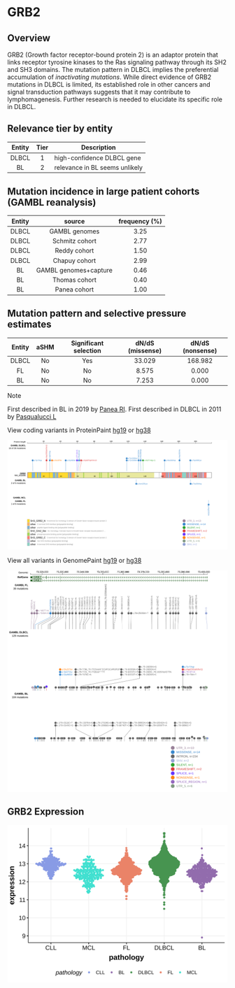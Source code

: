 # GRB2
## Overview
GRB2 (Growth factor receptor-bound protein 2) is an adaptor protein that links receptor tyrosine kinases to the Ras signaling pathway through its SH2 and SH3 domains. The mutation pattern in DLBCL implies the preferential accumulation of *inactivating mutations*. While direct evidence of GRB2 mutations in DLBCL is limited, its established role in other cancers and signal transduction pathways suggests that it may contribute to lymphomagenesis. Further research is needed to elucidate its specific role in DLBCL.

## Relevance tier by entity

|Entity|Tier|Description                           |
|:------:|:----:|--------------------------------------|
|DLBCL |1   |high-confidence DLBCL gene            |
|BL    |2   |relevance in BL seems unlikely|

## Mutation incidence in large patient cohorts (GAMBL reanalysis)

|Entity|source               |frequency (%)|
|:------:|:---------------------:|:-------------:|
|DLBCL |GAMBL genomes        |3.25         |
|DLBCL |Schmitz cohort       |2.77         |
|DLBCL |Reddy cohort         |1.50         |
|DLBCL |Chapuy cohort        |2.99         |
|BL    |GAMBL genomes+capture|0.46         |
|BL    |Thomas cohort        |0.40         |
|BL    |Panea cohort         |1.00         |

## Mutation pattern and selective pressure estimates

|Entity|aSHM|Significant selection|dN/dS (missense)|dN/dS (nonsense)|
|:------:|:----:|:---------------------:|:----------------:|:----------------:|
|DLBCL |No  |Yes                  |33.029          |168.982         |
|FL    |No  |No                   | 8.575          |  0.000         |
|BL    |No  |No                   | 7.253          |  0.000         |


> [!NOTE]
> First described in BL in 2019 by [Panea RI](https://pubmed.ncbi.nlm.nih.gov/31558468). First described in DLBCL in 2011 by [Pasqualucci L](https://pubmed.ncbi.nlm.nih.gov/21804550)


View coding variants in ProteinPaint [hg19](https://morinlab.github.io/LLMPP/GAMBL/GRB2_protein.html)  or [hg38](https://morinlab.github.io/LLMPP/GAMBL/GRB2_protein_hg38.html)

![image](images/proteinpaint/GRB2_NM_002086.svg)

View all variants in GenomePaint [hg19](https://morinlab.github.io/LLMPP/GAMBL/GRB2.html)  or [hg38](https://morinlab.github.io/LLMPP/GAMBL/GRB2_hg38.html)

![image](images/proteinpaint/GRB2.svg)
## GRB2 Expression
![image](images/gene_expression/GRB2_by_pathology.svg)
